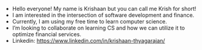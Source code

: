 - Hello everyone! My name is Krishaan but you can call me Krish for short!
- I am interested in the intersection of software development and finance.
- Currently, I am using my free time to learn computer science.
- I’m looking to collaborate on learning CS and how we can utilize it to optimize financial services.
- Linkedin: https://www.linkedin.com/in/krishaan-thyagarajan/
<!---
krishaanthyagarajan/krishaanthyagarajan is a ✨ special ✨ repository because its `README.md` (this file) appears on your GitHub profile.
You can click the Preview link to take a look at your changes.
--->
